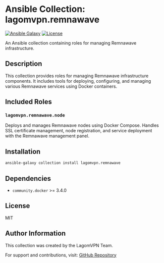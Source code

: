 # Ansible Collection: lagomvpn.remnawave

[![Ansible Galaxy](https://img.shields.io/badge/ansible--galaxy-lagomvpn.remnawave-blue.svg)](https://galaxy.ansible.com/lagomvpn/remnawave)
[![License](https://img.shields.io/badge/license-MIT-brightgreen.svg)](LICENSE)

An Ansible collection containing roles for managing Remnawave infrastructure.

## Description

This collection provides roles for managing Remnawave infrastructure components. It includes tools for deploying, configuring, and managing various Remnawave services using Docker containers.

## Included Roles

### `lagomvpn.remnawave.node`

Deploys and manages Remnawave nodes using Docker Compose. Handles SSL certificate management, node registration, and service deployment with the Remnawave management panel.

## Installation

```bash
ansible-galaxy collection install lagomvpn.remnawave
```

## Dependencies

- `community.docker` >= 3.4.0

## License

MIT

## Author Information

This collection was created by the LagomVPN Team.

For support and contributions, visit: [GitHub Repository](https://github.com/Lagom-VPN/ansible-remnawave)
